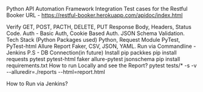 Python API Automation Framework
Integration Test cases for the Restful Booker
URL - https://restful-booker.herokuapp.com/apidoc/index.html

Verify GET, POST, PACTH, DELETE, PUT
Response Body, Headers, Status Code.
Auth - Basic Auth, Cookie Based Auth.
JSON Schema Validation.
Tech Stack (Python Packages used)
Python, Request Module
PyTest, PyTest-html
Allure Report
Faker, CSV, JSON, YAML.
Run via Commandline - Jenkins
P.S - DB Connection(in future)
Install pip packkes
 pip install requests pytest pytest-html faker allure-pytest jsonschema
pip install requirements.txt
How to run Locally and see the Report?
pytest tests/* -s -v --alluredir=./reports --html=report.html

How to Run via Jenkins?
